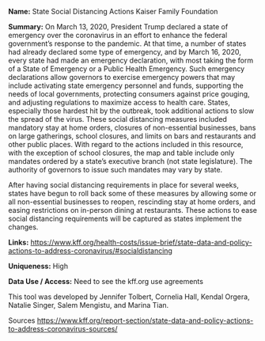 **Name:** State Social Distancing Actions Kaiser Family Foundation

**Summary:** 
On March 13, 2020, President Trump declared a state of emergency over the coronavirus in an effort to enhance the federal government’s response to the pandemic. At that time, a number of states had already declared some type of emergency, and by March 16, 2020, every state had made an emergency declaration, with most taking the form of a State of Emergency or a Public Health Emergency. Such emergency declarations allow governors to exercise emergency powers that may include activating state emergency personnel and funds, supporting the needs of local governments, protecting consumers against price gouging, and adjusting regulations to maximize access to health care. States, especially those hardest hit by the outbreak, took additional actions to slow the spread of the virus. These social distancing measures included mandatory stay at home orders, closures of non-essential businesses, bans on large gatherings, school closures, and limits on bars and restaurants and other public places. With regard to the actions included in this resource, with the exception of school closures, the map and table include only mandates ordered by a state’s executive branch (not state legislature). The authority of governors to issue such mandates may vary by state.

After having social distancing requirements in place for several weeks, states have begun to roll back some of these measures by allowing some or all non-essential businesses to reopen, rescinding stay at home orders, and easing restrictions on in-person dining at restaurants. These actions to ease social distancing requirements will be captured as states implement the changes.

**Links:** 
https://www.kff.org/health-costs/issue-brief/state-data-and-policy-actions-to-address-coronavirus/#socialdistancing

**Uniqueness:** High

**Data Use / Access:** Need to see the kff.org use agreements

This tool was developed by Jennifer Tolbert, Cornelia Hall, Kendal Orgera, Natalie Singer, Salem Mengistu, and Marina Tian.

Sources
https://www.kff.org/report-section/state-data-and-policy-actions-to-address-coronavirus-sources/
